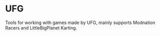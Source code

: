 # UFG

Tools for working with games made by UFG, mainly supports Modnation Racers and LittleBigPlanet Karting.